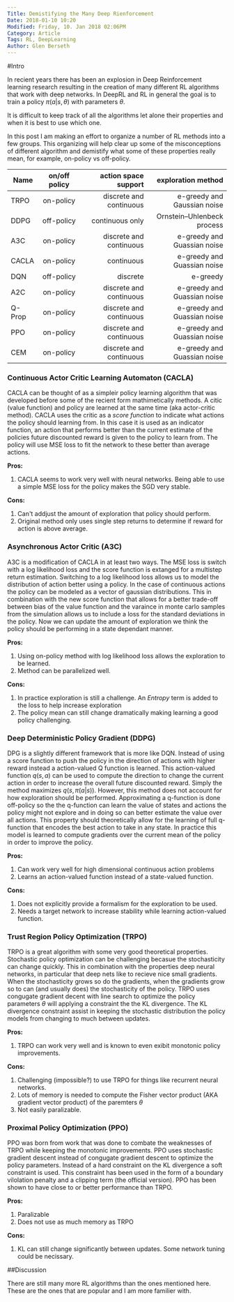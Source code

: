 ```yaml
---
Title: Demistifying the Many Deep Rienforcement
Date: 2018-01-10 10:20
Modified: Friday, 10. Jan 2018 02:06PM 
Category: Article
Tags: RL, DeepLearning
Author: Glen Berseth
---
```



#Intro

In recient years there has been an explosion in Deep Reinforcement learning research resulting in the creation of many different RL algorithms that work with deep networks. In DeepRL and RL in general the goal is to train a policy $\pi(a|s,\theta)$ with parameters $\theta$.

It is difficult to keep track of all the algorithms let alone their properties and when it is best to use which one.

In this post I am making an effort to organize a number of RL methods into a few groups. This organizing will help clear up some of the misconceptions of different algorithm and demistify what some of these properties really mean, for example, on-policy vs off-policy.


| Name        | on/off policy           |  action space support | exploration method| 
| ------------- |:-------------:| -----:| -----:|
| TRPO      | on-policy | discrete and continuous | e-greedy and Gaussian noise |
| DDPG      | off-policy      |   continuous only | Ornstein–Uhlenbeck process  |
| A3C | on-policy      | discrete and continuous | e-greedy and Guassian noise |
| CACLA | on-policy | continuous | e-greedy and Guassian noise |
| DQN | off-policy | discrete | e-greedy |
| A2C | on-policy | discrete and continuous | e-greedy and Guassian noise |
| Q-Prop | on-policy | discrete and continuous | e-greedy and Guassian noise |
| PPO | on-policy | discrete and continuous | e-greedy and Guassian noise |
| CEM | on-policy | discrete and continuous | e-greedy and Guassian noise |



### Continuous Actor Critic Learning Automaton (CACLA)

CACLA can be thought of as a simpleir policy learning algorithm that was developed before some of the recient form mathimetically methods. A citic (value function) and policy are learned at the same time (aka actor-critic method). CACLA uses the critic as a *score function* to indicate what actions the policy should learning from. In this case it is used as an indicator function, an action that performs better than the current estimate of the policies future discounted reward is given to the policy to learn from. The policy will use MSE loss to fit the network to these better than average actions.

**Pros:**

1. CACLA seems to work very well with neural networks. Being able to use a simple MSE loss for the policy makes the SGD very stable.

**Cons:**

1. Can't addjust the amount of exploration that policy should perform.
2. Original method only uses single step returns to determine if reward for action is above average.

### Asynchronous Actor Critic (A3C)

A3C is a modification of CACLA in at least two ways. The MSE loss is switch with a log likelihood loss and the score function is extanged for a multistep return estimation. Switching to a log likelihood loss allows us to model the distribution of action better using a policy. In the case of continuous actions the policy can be modeled as a vector of gaussian distributions. This in combination with the new score function that allows for a better trade-off between bias of the value function and the varaince in monte carlo samples from the simulation allows us to include a loss for the standard deviations in the policy. Now we can update the amount of exploration we think the policy should be performing in a state dependant manner.

**Pros:**

1. Using on-policy method with log likelihood loss allows the exploration to be learned.
2. Method can be parallelized well.

**Cons:**

1. In practice exploration is still a challenge. An *Entropy* term is added to the loss to help increase exploration
1. The policy mean can still change dramatically making learning a good policy challenging.
 

### Deep Deterministic Policy Gradient (DDPG)

DPG is a slightly different framework that is more like DQN. Instead of using a score function to push the policy in the direction of actions with higher reward instead a action-valued Q function is learned. This action-valued function $q(s,a)$ can be used to compute the direction to change the current action in order to increase the overall future discounted reward. Simply the method maximizes $q(s,\pi(a|s))$. However, this method does not account for how exploration should be performed. Approximating a q-function is done off-policy so the the q-function can learn the value of states and actions the policy might not explore and in doing so can better estimate the value over all actions. This property should theoretically allow for the learning of full q-function that encodes the best action to take in any state. In practice this model is learned to compute gradients over the current mean of the policy in order to improve the policy.

**Pros:**

1. Can work very well for high dimensional continuous action problems
1. Learns an action-valued function instead of a state-valued function.

**Cons:**

1. Does not explicitly provide a formalism for the exploration to be used.
1. Needs a target network to increase stability while learning action-valued function.

### Trust Region Policy Optimization (TRPO)

TRPO is a great algorithm with some very good theoretical properties. Stochastic policy optimization can be challenging becasue the stochasticity can change quickly. This in combination with the properties deep neural networks, in particular that deep nets like to recieve nice small gradients. When the stochasticity grows so do the gradients, when the gradients grow so to can (and usually does) the stochasticity of the policy. TRPO uses congugate gradient decent with line search to optimize the policy parameters $\theta$ will applying a constraint the the KL divergence. The KL divergence constraint assist in keeping the stochastic distribution the policy models from changing to much between updates. 

**Pros:**

1. TRPO can work very well and is known to even exibit monotonic policy improvements.

**Cons:**

1. Challenging (impossible?) to use TRPO for things like recurrent neural networks.
2. Lots of memory is needed to compute the Fisher vector product (AKA gradient vector product) of the paremters $\theta$
3. Not easily paralizable.

### Proximal Policy Optimization (PPO)

PPO was born from work that was done to combate the weaknesses of TRPO while keeping the monotonic improvements. PPO uses stochastic gradient descent instead of congugate gradient descent to optimize the policy parameters. Instead of a hard constraint on the KL divergence a soft constraint is used. This constraint has been used in the form of a boundary vilolation penalty and a clipping term (the official version). PPO has been shown to have close to or better performance than TRPO.

**Pros:**

1. Paralizable
1. Does not use as much memory as TRPO

**Cons:**

1. KL can still change significantly between updates. Some network tuning could be necissary.


##Discussion

There are still many more RL algorithms than the ones mentioned here. These are the ones that are popular and I am more familier with.